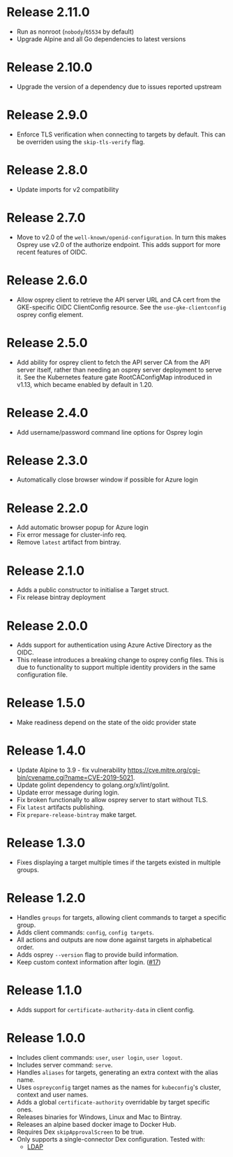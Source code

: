 # Release 2.11.0

- Run as nonroot (`nobody`/`65534` by default)
- Upgrade Alpine and all Go dependencies to latest versions

# Release 2.10.0

- Upgrade the version of a dependency due to issues reported upstream

# Release 2.9.0

- Enforce TLS verification when connecting to targets by default.  This can be overriden using the
  `skip-tls-verify` flag.

# Release 2.8.0

- Update imports for v2 compatibility

# Release 2.7.0

- Move to v2.0 of the `well-known/openid-configuration`. In turn this makes Osprey use v2.0 of the authorize
  endpoint. This adds support for more recent features of OIDC.

# Release 2.6.0

- Allow osprey client to retrieve the API server URL and CA cert from the GKE-specific
  OIDC ClientConfig resource. See the `use-gke-clientconfig` osprey config element.

# Release 2.5.0

- Add ability for osprey client to fetch the API server CA from the API server itself,
  rather than needing an osprey server deployment to serve it. See the Kubernetes feature
  gate RootCAConfigMap introduced in v1.13, which became enabled by default in 1.20.

# Release 2.4.0

- Add username/password command line options for Osprey login

# Release 2.3.0

- Automatically close browser window if possible for Azure login

# Release 2.2.0

- Add automatic browser popup for Azure login
- Fix error message for cluster-info req.
- Remove `latest` artifact from bintray.

# Release 2.1.0

- Adds a public constructor to initialise a Target struct.
- Fix release bintray deployment

# Release 2.0.0

- Adds support for authentication using Azure Active Directory as the OIDC.
- This release introduces a breaking change to osprey config files. This is due to functionality to support multiple
  identity providers in the same configuration file.

# Release 1.5.0

- Make readiness depend on the state of the oidc provider state

# Release 1.4.0

- Update Alpine to 3.9 - fix vulnerability <https://cve.mitre.org/cgi-bin/cvename.cgi?name=CVE-2019-5021>.
- Update golint dependency to golang.org/x/lint/golint.
- Update error message during login.
- Fix broken functionally to allow osprey server to start without TLS.
- Fix `latest` artifacts publishing.
- Fix `prepare-release-bintray` make target.

# Release 1.3.0

- Fixes displaying a target multiple times if the targets existed in
  multiple groups.

# Release 1.2.0

- Handles `groups` for targets, allowing client commands to target a
  specific group.
- Adds client commands: `config`, `config targets`.
- All actions and outputs are now done against targets in alphabetical
  order.
- Adds osprey `--version` flag to provide build information.
- Keep custom context information after login. ([#17](https://github.com/sky-uk/osprey/issues/17))

# Release 1.1.0

- Adds support for `certificate-authority-data` in client config.

# Release 1.0.0

- Includes client commands: `user`, `user login`, `user logout`.
- Includes server command: `serve`.
- Handles `aliases` for targets, generating an extra context with the
  alias name.
- Uses `ospreyconfig` target names as the names for `kubeconfig`'s cluster,
  context and user names.
- Adds a global `certificate-authority` overridable by target specific
  ones.
- Releases binaries for Windows, Linux and Mac to Bintray.
- Releases an alpine based docker image to Docker Hub.
- Requires Dex `skipApprovalScreen` to be true.
- Only supports a single-connector Dex configuration.
  Tested with:
  - [LDAP](https://github.com/dexidp/dex/blob/master/Documentation/connectors/ldap.md)
